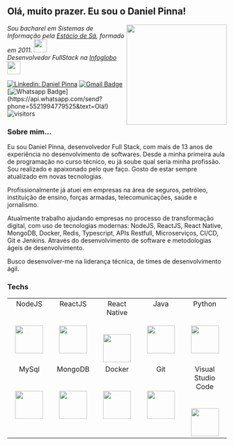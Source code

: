 <h2> Olá, muito prazer. Eu sou o Daniel Pinna!</h2>
<img align='right' src="https://avatars1.githubusercontent.com/u/30009784?s=460&u=67d21664dacca0b7ac0a355b3a611eb123f66be1&v=4" width="230">
<p>
  <em>
    Sou bacharel em Sistemas de Informação pela <a href="https://www.estacio.br">Estácio de Sá</a>, formado em 2011.
    <img src="https://media.giphy.com/media/fYSnHlufseco8Fh93Z/giphy.gif" width="30">
    </br>
    Desenvolvedor FullStack na <a href="https://www.infoglobo.com.br/Anuncie/institucional.aspx">Infoglobo</a>
    <img src="https://media.giphy.com/media/WUlplcMpOCEmTGBtBW/giphy.gif" width="30"> 
  </em>
</p>

[![Linkedin: Daniel Pinna](https://img.shields.io/badge/-danielpinna-blue?style=flat-square&logo=Linkedin&logoColor=white&link=https://www.linkedin.com/in/daniel-pinna-28895265/)](https://www.linkedin.com/in/daniel-pinna-28895265/)
[![Gmail Badge](https://img.shields.io/badge/-Gmail-Red?style=flat-square&logo=Gmail&logoColor=white&link=mailto:danielpinna2@gmail.com)](mailto:danielpinna2@gmail.com)
[![Whatsapp Badge](https://img.shields.io/badge/-Whatsapp-4CA143?style=flat-square&labelColor=4CA143&logo=whatsapp&logoColor=white&link=https://api.whatsapp.com/send?phone=55219947795254&text=Olá!)](https://api.whatsapp.com/send?phone=5521994779525&text=Olá!)
![visitors](https://visitor-badge.laobi.icu/badge?page_id=DanielPinna.DanielPinna)

### Sobre mim...

Eu sou Daniel Pinna, desenvolvedor Full Stack, com mais de 13 anos de experiência no desenvolvimento de softwares.
Desde a minha primeira aula de programação no curso técnico, eu já soube qual seria minha profissão.
Sou realizado e apaixonado pelo que faço. Gosto de estar sempre atualizado em novas tecnologias.

Profissionalmente já atuei em empresas na área de seguros, petróleo, instituição de ensino, forças
armadas, telecomunicações, saúde e jornalismo. 

Atualmente trabalho ajudando empresas no processo de transformação digital, com uso de tecnologias modernas: NodeJS, ReactJS, React Native, MongoDB, Docker, Redis, Typescript, APIs Restfull, Microserviços, CI/CD, Git e Jenkins. Através do desenvolvimento de software e metodologias ágeis de desenvolvimento.

Busco desenvolver-me na liderança técnica, de times de desenvolvimento ágil.

### Techs
<table>
  <tbody>
    <tr valign="top">
      <td width="20%" align="center">
        <span>NodeJS</span><br><br><br>
        <img height="64px" src="https://cdn.svgporn.com/logos/nodejs.svg">
      </td>
      <td width="20%" align="center">
        <span>ReactJS</span><br><br><br>
        <img height="64px" src="https://cdn.svgporn.com/logos/react.svg">
      </td>
      <td width="20%" align="center">
        <span>React Native</span><br><br><br>
        <img height="64px" src="https://cdn.svgporn.com/logos/react.svg">
      </td>
      <td width="20%" align="center">
        <span>Java</span><br><br><br>
        <img height="64px" src="https://cdn.svgporn.com/logos/java.svg">
      </td>
      <td width="20%" align="center">
        <span>Python</span><br><br><br>
        <img height="64px" src="https://cdn.svgporn.com/logos/python.svg">
      </td>
    </tr>
    <tr valign="top">
      <td width="20%" align="center">
        <span>MySql</span><br><br><br>
        <img height="64px" src="https://cdn.svgporn.com/logos/mysql.svg">
      </td>
      <td width="20%" align="center">
        <span>MongoDB</span><br><br><br>
        <img height="64px" src="https://cdn.svgporn.com/logos/mongodb.svg">
      </td>
      <td width="20%" align="center">
        <span>Docker</span><br><br><br>
        <img height="64px" src="https://cdn.svgporn.com/logos/docker.svg">
      </td>
      <td width="20%" align="center">
        <span>Git</span><br><br><br>
        <img height="64px" src="https://cdn.svgporn.com/logos/git-icon.svg">
      </td>
      <td width="20%" align="center">
        <span>Visual Studio Code</span><br><br><br>
        <img height="64px" src="https://cdn.svgporn.com/logos/visual-studio-code.svg">
      </td>
    </tr>
  </tbody>
</table>
<!--
**danielsouzapinna/danielsouzapinna** is a ✨ _special_ ✨ repository because its `README.md` (this file) appears on your GitHub profile.

Here are some ideas to get you started:

- 🔭 I’m currently working on ...
- 🌱 I’m currently learning ...
- 👯 I’m looking to collaborate on ...
- 🤔 I’m looking for help with ...
- 💬 Ask me about ...
- 📫 How to reach me: ...
- 😄 Pronouns: ...
- ⚡ Fun fact: ...
-->
